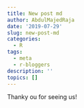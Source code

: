 ```yaml
---
title: New post md
author: AbdulMajedRaja
date: '2019-07-29'
slug: new-post-md
categories:
  - R
tags:
  - meta
  - r-bloggers
description: ''
topics: []
---
```


Thanky ou for seeing us!